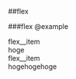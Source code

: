 ##flex

###flex
    @example
    <div class="flex mg16b">
        <div class="flex__item styleguide-bg--strong">flex__item</div>
        <div class="styleguide-bg--light">hoge</div>
    </div>
    <div class="flex">
        <div class="flex__item styleguide-bg--strong">flex__item</div>
        <div class="styleguide-bg--light">hogehogehoge</div>
    </div>
